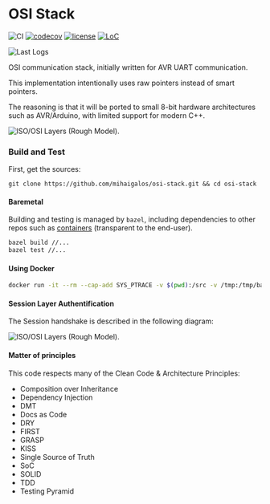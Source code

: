 # OSI Stack

![CI](https://github.com/mihaigalos/osi-stack/workflows/CI/badge.svg) [![codecov](https://codecov.io/gh/mihaigalos/osi-stack/branch/master/graph/badge.svg)](https://codecov.io/gh/mihaigalos/osi-stack) [![license](https://img.shields.io/badge/license-GPLv3-brightgreen.svg)](LICENSE) [![LoC](https://tokei.rs/b1/github/mihaigalos/osi-stack)](https://github.com/Aaronepower/tokei)

![Last Logs](https://img.shields.io/endpoint?style=social&url=https%3A%2F%2Fapi.cl1p.net%2Fosi-stack%2Fclipboard)

OSI communication stack, initially written for AVR UART communication. 

This implementation intentionally uses raw pointers instead of smart pointers.

The reasoning is that it will be ported to small 8-bit hardware architectures such as AVR/Arduino, with limited support for modern C++.

<img src="http://www.plantuml.com/plantuml/proxy?cache=no&src=https://raw.githubusercontent.com/mihaigalos/osi-stack/master/doc/sources/iso_osi_layers.puml" alt="ISO/OSI Layers (Rough Model)." />

### Build and Test

First, get the sources:
```
git clone https://github.com/mihaigalos/osi-stack.git && cd osi-stack
```

#### Baremetal

Building and testing is managed by `bazel`, including dependencies to other repos such as [containers](https://github.com/mihaigalos/containers) (transparent to the end-user).

```bash
bazel build //...
bazel test //...
```

#### Using Docker

```bash
docker run -it --rm --cap-add SYS_PTRACE -v $(pwd):/src -v /tmp:/tmp/bazel docker.pkg.github.com/mihaigalos/docker/bazel /bin/zsh -c "cd /src && bazel --output_base=/tmp/bazel test //..."
```

#### Session Layer Authentification

The Session handshake is described in the following diagram:

<img src="http://www.plantuml.com/plantuml/proxy?cache=no&src=https://raw.githubusercontent.com/mihaigalos/osi-stack/master/doc/sources/session_handshake.puml" alt="ISO/OSI Layers (Rough Model)." />

#### Matter of principles

This code respects many of the Clean Code & Architecture Principles:

* Composition over Inheritance
* Dependency Injection
* DMT
* Docs as Code
* DRY
* FIRST
* GRASP
* KISS
* Single Source of Truth
* SoC
* SOLID
* TDD
* Testing Pyramid
